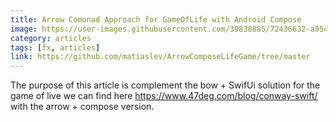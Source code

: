 ```yaml
---
title: Arrow Comonad Approach for GameOfLife with Android Compose
image: https://user-images.githubusercontent.com/39838885/72436632-a95c6380-377f-11ea-8a31-fe0c05d49946.gif
category: articles
tags: [fx, articles]
link: https://github.com/matiaslev/ArrowComposeLifeGame/tree/master
---
```

The purpose of this article is complement the bow + SwifUi solution for the game of live we can find here https://www.47deg.com/blog/conway-swift/ with the arrow + compose version.
